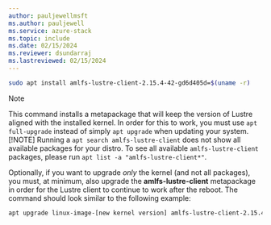 ```yaml
---
author: pauljewellmsft
ms.author: pauljewell
ms.service: azure-stack
ms.topic: include
ms.date: 02/15/2024
ms.reviewer: dsundarraj
ms.lastreviewed: 02/15/2024
---
```


```bash
sudo apt install amlfs-lustre-client-2.15.4-42-gd6d405d=$(uname -r)
```

> [!NOTE]
> This command installs a metapackage that will keep the version of Lustre aligned with the installed kernel. In order for this to work, you must use `apt full-upgrade` instead of simply `apt upgrade` when updating your system.
> [!NOTE]
> Running a `apt search amlfs-lustre-client` does not show all available packages for your distro. To see all available `amlfs-lustre-client` packages, please run `apt list -a "amlfs-lustre-client*"`.

Optionally, if you want to upgrade *only* the kernel (and not all packages), you must, at minimum, also upgrade the **amlfs-lustre-client** metapackage in order for the Lustre client to continue to work after the reboot. The command should look similar to the following example:

```bash
apt upgrade linux-image-[new kernel version] amlfs-lustre-client-2.15.4-42-gd6d405d
```
